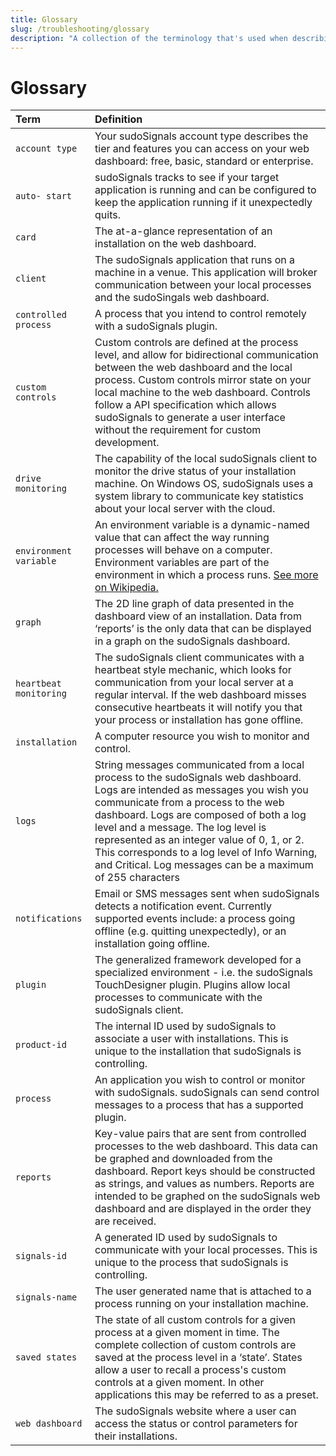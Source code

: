 ```yaml
---
title: Glossary
slug: /troubleshooting/glossary
description: "A collection of the terminology that's used when describing sudoSignals."
---
```



# Glossary

| Term                  | Definition |
|:----------------------|:-----------| 
|`account type`         | Your sudoSignals account type describes the tier and features you can access on your web dashboard: free, basic, standard or enterprise.|
|`auto- start`          |  sudoSignals tracks to see if your target application is running and can be configured to keep the application running if it unexpectedly quits.|
|`card`                 | The at-a-glance representation of an installation on the web dashboard.|
|`client`               | The sudoSignals application that runs on a machine in a venue. This application will broker communication between your local processes and the sudoSingals web dashboard. |
|`controlled process`   | A process that you intend to control remotely with a sudoSignals plugin.|
|`custom controls`      | Custom controls are defined at the process level, and allow for bidirectional communication between the web dashboard and the local process. Custom controls mirror state on your local machine to the web dashboard. Controls follow a API specification which allows sudoSignals to generate a user interface without the requirement for custom development.|
|`drive monitoring`     | The capability of the local sudoSignals client to monitor the drive status of your installation machine. On Windows OS, sudoSignals uses a system library to communicate key statistics about your local server with the cloud. |
|`environment variable` | An environment variable is a dynamic-named value that can affect the way running processes will behave on a computer. Environment variables are part of the environment in which a process runs. [See more on Wikipedia.](https://en.wikipedia.org/wiki/Environment_variable)  |
|`graph` | The 2D line graph of data presented in the dashboard view of an installation. Data from ‘reports’ is the only data that can be displayed in a graph on the sudoSignals dashboard. 
|`heartbeat monitoring` | The sudoSignals client communicates with a heartbeat style mechanic, which looks for communication from your local server at a regular interval. If the web dashboard misses consecutive heartbeats it will notify you that your process or installation has gone offline. |
|`installation`         | A computer resource you wish to monitor and control. |
|`logs`                 | String messages communicated from a local process to the sudoSignals web dashboard. Logs are intended as messages you wish you communicate from a process to the web dashboard. Logs are composed of both a log level and a message. The log level is represented as an integer value of 0, 1,  or 2. This corresponds to a log level of Info Warning, and Critical. Log messages can be a maximum of 255 characters |
|`notifications`        | Email or SMS messages sent when sudoSignals detects a notification event. Currently supported events include: a process going offline (e.g. quitting unexpectedly), or an installation going offline. |
|`plugin`               | The generalized framework developed for a specialized environment - i.e. the sudoSignals TouchDesigner plugin. Plugins allow local processes to communicate with the sudoSignals client. |
|`product-id`           | The internal ID used by sudoSignals to associate a user with installations. This is unique to the installation that sudoSignals is controlling.|
|`process`              | An application you wish to control or monitor with sudoSignals. sudoSignals can send control messages to a process that has a supported plugin. |
|`reports`              | Key-value pairs that are sent from controlled processes to the web dashboard. This data can be graphed and downloaded from the dashboard. Report keys should be constructed as strings, and values as numbers. Reports are intended to be graphed on the sudoSignals web dashboard and are displayed in the order they are received. |
|`signals-id`           | A generated ID used by sudoSignals to communicate with your local processes. This is unique to the process that sudoSignals is controlling.|
|`signals-name`         | The user generated name that is attached to a process running on your installation machine.|
|`saved states`         | The state of all custom controls for a given process at a given moment in time. The complete collection of custom controls are saved at the process level in a ‘state’. States allow a user to recall a process's custom controls at a given moment. In other applications this may be referred to as a preset. |
|`web dashboard`        | The sudoSignals website where a user can access the status or control parameters for their installations. |